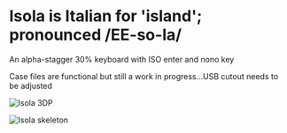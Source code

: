 # Isola is Italian for 'island'; pronounced /EE-so-la/
An alpha-stagger 30% keyboard with ISO enter and nono key

Case files are functional but still a work in progress...USB cutout needs to be adjusted

![Isola 3DP](https://user-images.githubusercontent.com/69826495/145117086-b278cd5c-1f7b-4067-89db-fe21c4d57cd6.jpeg)

![Isola skeleton](https://user-images.githubusercontent.com/69826495/145117090-a4383a4e-be77-4d6a-b145-7ffb2c8d8e52.jpeg)
